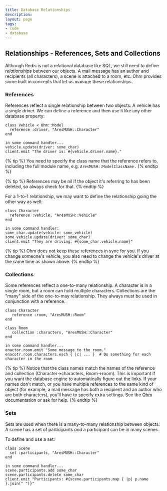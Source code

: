 ```yaml
---
title: Database Relationships
description: 
layout: page
tags:
- code
- database
---
```


## Relationships - References, Sets and Collections

Although Redis is not a relational database like SQL, we still need to define _relationships_ between our objects. A mail message has an author and recipients (all characters), a scene is attached to a room, etc.  Ohm provides some built in concepts that let us manage these relationships.

### References

References reflect a single relationship between two objects: A vehicle has a single driver.  We can define a reference  and then use it like any other database property:

    class Vehicle < Ohm::Model
      reference :driver, "AresMUSH::Character"
    end
    
    in some command handler...
    vehicle.update(driver: some_char)
    client.emit "The driver is: #{vehicle.driver.name}."

{% tip %} 
You need to specify the class name that the reference refers to, including the full module name, e.g.  `AresMUSH::ModelClassName` .
{% endtip %}

{% tip %}
References may be nil if the object it's referring to has been deleted, so always check for that.
{% endtip %}


For a 1-to-1 relationship, we may want to define the relationship going the other way as well:

    class Character
      reference :vehicle, "AresMUSH::Vehicle"
    end
    
    in some command handler:
    some_char.update(vehicle: some_vehicle)
    some_vehicle.update(driver: some_char)
    client.emit "They are driving: #{some_char.vehicle.name}"

{% tip %}
Ohm does not keep these references in sync for you.  If you change someone's vehicle, you also need to change the vehicle's driver at the same time as shown above.
{% endtip %}


### Collections

Some references reflect a one-to-many relationship.  A character is in a single room, but a room can hold multiple characters.  Collections are the "many" side of the one-to-may relationship.  They always must be used in conjunction with a reference.

    class Character
       reference :room, "AresMUSH::Room"
    end
    
    class Room
       collection :characters, "AresMUSH::Character"
    end
    
    in some command handler...
    enactor.room.emit "Some message to the room."
    enacotr.room.characters.each { |c| ... }  # Do something for each character in the room

{% tip %}
Notice that the class names match the names of the reference and collection (Character-&gt;characters, Room-&gt;room). This is important if you want the database engine to automatically figure out the links.  If your names don't match, or you have multiple references to the same kind of object (for example, a mail message has both a recipient and an author who are both characters), you'll have to specify extra settings.  See the [Ohm](http://ohm.keyvalue.org/) documentation or ask for help.
{% endtip %}

### Sets

Sets are used when there is a many-to-many relationship between objects. A scene has a set of participants *and* a participant can be in many scenes. 

To define and use a set:

    class Scene
      set :participants, "AresMUSH::Character"
    end
    
    in some command handler...
    scene.participants.add some_char
    scene.participants.delete some_char
    client.emit "Participants: #{scene.participants.map { |p| p.name }.join(" ")}"